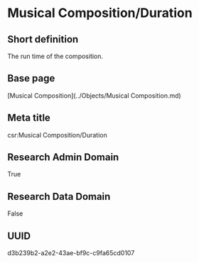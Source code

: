 # Musical Composition/Duration
## Short definition
The run time of the composition.
## Base page
[Musical Composition](../Objects/Musical Composition.md)
## Meta title
csr:Musical Composition/Duration
## Research Admin Domain
True
## Research Data Domain
False
## UUID
d3b239b2-a2e2-43ae-bf9c-c9fa65cd0107
